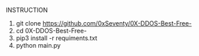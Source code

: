 INSTRUCTION
1. git clone https://github.com/0xSeventy/0X-DDOS-Best-Free-
2. cd 0X-DDOS-Best-Free-
3. pip3 install -r requiments.txt
4. python main.py
